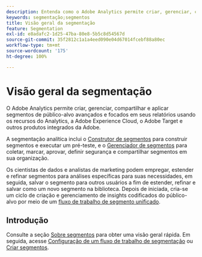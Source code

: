 ```yaml
---
description: Entenda como o Adobe Analytics permite criar, gerenciar, compartilhar e aplicar segmentos de público-alvo avançados e focados em seus relatórios usando recursos do Analytics, a Adobe Experience Cloud, o Adobe Target e outros produtos integrados da Adobe.
keywords: segmentação;segmentos
title: Visão geral da segmentação
feature: Segmentation
exl-id: e8adafc2-1d25-47ba-80e8-5b5c8d54567d
source-git-commit: 35f2812c1a1a4eed090e04d67014fcebf88a80ec
workflow-type: tm+mt
source-wordcount: '175'
ht-degree: 100%

---
```


# Visão geral da segmentação

O Adobe Analytics permite criar, gerenciar, compartilhar e aplicar segmentos de público-alvo avançados e focados em seus relatórios usando os recursos do Analytics, a Adobe Experience Cloud, o Adobe Target e outros produtos integrados da Adobe.

A segmentação analítica inclui o [Construtor de segmentos](/help/components/segmentation/segmentation-workflow/seg-workflow.md) para construir segmentos e executar um pré-teste, e o [Gerenciador de segmentos](/help/components/segmentation/segmentation-workflow/seg-workflow.md) para coletar, marcar, aprovar, definir segurança e compartilhar segmentos em sua organização.


Os cientistas de dados e analistas de marketing podem empregar, estender e refinar segmentos para análises específicas para suas necessidades, em seguida, salvar o segmento para outros usuários a fim de estender, refinar e salvar como um novo segmento na biblioteca. Depois de iniciada, cria-se um ciclo de criação e gerenciamento de insights codificados do público-alvo por meio de um [fluxo de trabalho de segmento unificado](/help/components/segmentation/segmentation-workflow/seg-workflow.md).

## Introdução

Consulte a seção [Sobre segmentos](/help/components/segmentation/seg-overview.md) para obter uma visão geral rápida. Em seguida, acesse [Configuração de um fluxo de trabalho de segmentação](/help/components/segmentation/segmentation-workflow/seg-workflow.md) ou [Criar segmentos](/help/components/segmentation/segmentation-workflow/seg-build.md).
